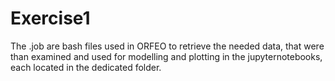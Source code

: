 # Exercise1 
The .job are bash files used in ORFEO to retrieve the needed data, that were than examined and used for modelling and plotting in the jupyternotebooks, each located in the dedicated folder.
